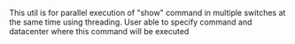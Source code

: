 This util is for parallel execution of "show" command in multiple switches at the same time using threading. 
User able to specify command and datacenter where this command will be executed
